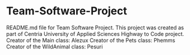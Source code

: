 # Team-Software-Project 
README.md file for Team Software Project. This project was created as part of  Centria University of Applied Sciences Highway to Code project.
Creator of the Main class: Alezux
Creator of the Pets class: Phemms
Creator of the WildAnimal class: Pesuri
